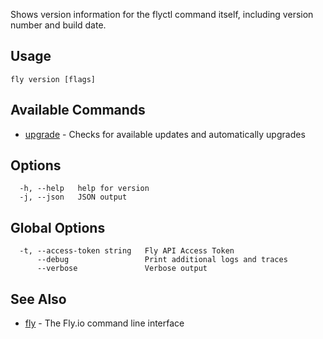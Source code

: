 Shows version information for the flyctl command itself, including version
number and build date.

## Usage
~~~
fly version [flags]
~~~

## Available Commands
* [upgrade](/docs/flyctl/version-upgrade/)	 - Checks for available updates and automatically upgrades

## Options

~~~
  -h, --help   help for version
  -j, --json   JSON output
~~~

## Global Options

~~~
  -t, --access-token string   Fly API Access Token
      --debug                 Print additional logs and traces
      --verbose               Verbose output
~~~

## See Also

* [fly](/docs/flyctl/help/)	 - The Fly.io command line interface


